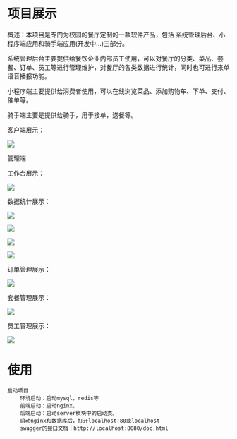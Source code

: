 # 项目展示

概述：本项目是专门为校园的餐厅定制的一款软件产品，包括 系统管理后台、小程序端应用和骑手端应用(开发中...)三部分。

系统管理后台主要提供给餐饮企业内部员工使用，可以对餐厅的分类、菜品、套餐、订单、员工等进行管理维护，对餐厅的各类数据进行统计，同时也可进行来单语音播报功能。

小程序端主要提供给消费者使用，可以在线浏览菜品、添加购物车、下单、支付、催单等。

骑手端主要是提供给骑手，用于接单，送餐等。

客户端展示：

![](./img/app.png)

管理端

工作台展示：

![](./img/workspace.png)

数据统计展示：

![](./img/statices.png)

![](./img/top10.png)

![](./img/user.png)

![](./img/xian.png)

订单管理展示：

![](./img/order.png)

套餐管理展示：

![](./img/setmeal.png)

员工管理展示：

![](./img/employee.png)



# 使用

```
启动项目
	环境启动：启动mysql，redis等
	前端启动：启动nginx。
	后端启动：启动server模块中的启动类。
	启动nginx和数据库后，打开localhost:80或localhost
	swagger的接口文档：http://localhost:8080/doc.html
```

